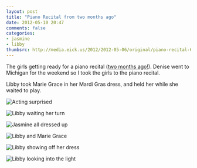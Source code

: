 ```yaml
---
layout: post
title: "Piano Recital from two months ago"
date: 2012-05-10 20:47
comments: false
categories:
- jasmine
- libby
thumbsrc: http://media.eick.us/2012/2012-05-06/original/piano-recital-6.jpg
---
```

The girls getting ready for a piano recital ([two months ago!](http://eick.us/blog/2012/03/31/march-18-recital/)).  Denise went to Michigan for the weekend so I took the girls to the piano recital.

Libby took Marie Grace in her Mardi Gras dress, and held her while she waited to play.



![Acting surprised](/assets/images/2012/2012-05-06/piano-recital-1.jpg)




![Libby waiting her turn](/assets/images/2012/2012-05-06/piano-recital-2.jpg)




![Jasmine all dressed up](/assets/images/2012/2012-05-06/piano-recital-3.jpg)




![Libby and Marie Grace](/assets/images/2012/2012-05-06/piano-recital-4.jpg)




![Libby showing off her dress](/assets/images/2012/2012-05-06/piano-recital-5.jpg)




![Libby looking into the light](/assets/images/2012/2012-05-06/piano-recital-6.jpg)
